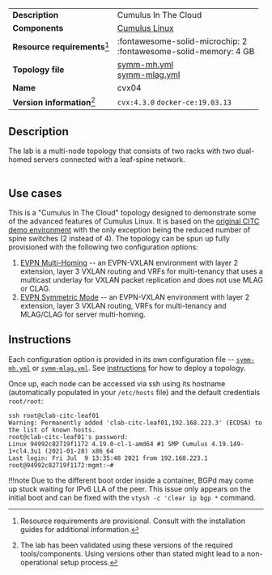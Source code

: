 |                               |                                                                                          |
| ----------------------------- | ---------------------------------------------------------------------------------------- |
| **Description**               | Cumulus In The Cloud                                                                 |
| **Components**                | [Cumulus Linux][cvx]                                                                     |
| **Resource requirements**[^1] | :fontawesome-solid-microchip: 2 <br/>:fontawesome-solid-memory: 4 GB                     |
| **Topology file**             | [symm-mh.yml][topo-mh] <br/>[symm-mlag.yml][topo-mlag]                                                                     |
| **Name**                      | cvx04                                                                                    |
| **Version information**[^2]   | `cvx:4.3.0` `docker-ce:19.03.13`                                                         |

## Description
The lab is a multi-node topology that consists of two racks with two dual-homed servers connected with a leaf-spine network.


<div class="mxgraph" style="max-width:100%;border:1px solid transparent;margin:0 auto; display:block;" data-mxgraph="{&quot;page&quot;:2,&quot;zoom&quot;:1.5,&quot;highlight&quot;:&quot;#0000ff&quot;,&quot;nav&quot;:true,&quot;check-visible-state&quot;:true,&quot;resize&quot;:true,&quot;url&quot;:&quot;https://raw.githubusercontent.com/srl-labs/containerlab/diagrams/cvx.drawio&quot;}"></div>

## Use cases
This is a "Cumulus In The Cloud" topology designed to demonstrate some of the advanced features of Cumulus Linux. It is based on the [original CITC demo environment](https://www.nvidia.com/en-gb/networking/network-simulation/) with the only exception being the reduced number of spine switches (2 instead of 4). The topology can be spun up fully provisioned with the following two configuration options:

1. [EVPN Multi-Homing][topo-mh] -- an EVPN-VXLAN environment with layer 2 extension, layer 3 VXLAN routing and VRFs for multi-tenancy that uses a multicast underlay for VXLAN packet replication and does not use MLAG or CLAG.
2. [EVPN Symmetric Mode][topo-mlag] -- an EVPN-VXLAN environment with layer 2 extension, layer 3 VXLAN routing, VRFs for multi-tenancy and MLAG/CLAG for server multi-homing.

## Instructions

Each configuration option is provided in its own configuration file -- [`symm-mh.yml`][topo-mh] or [`symm-mlag.yml`][topo-mlag]. See [instructions](/lab-examples/lab-examples/#how-to-deploy-a-lab-from-the-lab-catalog) for how to deploy a topology. 

Once up, each node can be accessed via ssh using its hostname (automatically populated in your `/etc/hosts` file) and the default credentials `root/root`:

```
ssh root@clab-citc-leaf01
Warning: Permanently added 'clab-citc-leaf01,192.168.223.3' (ECDSA) to the list of known hosts.
root@clab-citc-leaf01's password:
Linux 94992c82719f1172 4.19.0-cl-1-amd64 #1 SMP Cumulus 4.19.149-1+cl4.3u1 (2021-01-28) x86_64
Last login: Fri Jul  9 13:35:48 2021 from 192.168.223.1
root@94992c82719f1172:mgmt:~# 
```

!!!note
    Due to the different boot order inside a container, BGPd may come up stuck waiting for IPv6 LLA of the peer. This issue only appears on the initial boot and can be fixed with the `vtysh -c 'clear ip bgp *` command.


[cvx]: https://www.nvidia.com/en-gb/networking/ethernet-switching/cumulus-vx/
[topo-mh]: https://github.com/srl-labs/containerlab/tree/master/lab-examples/cvx04/symm-mh.yml
[topo-mlag]: https://github.com/srl-labs/containerlab/tree/master/lab-examples/cvx04/symm-mlag.yml

[^1]: Resource requirements are provisional. Consult with the installation guides for additional information.
[^2]: The lab has been validated using these versions of the required tools/components. Using versions other than stated might lead to a non-operational setup process.

<script type="text/javascript" src="https://cdn.jsdelivr.net/gh/hellt/drawio-js@main/embed2.js" async></script>